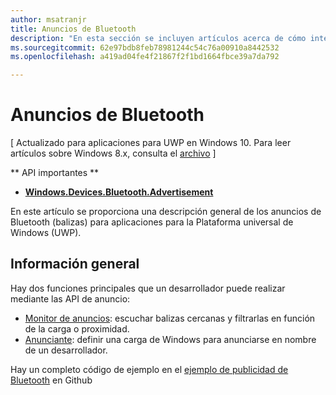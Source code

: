 ```yaml
---
author: msatranjr
title: Anuncios de Bluetooth
description: "En esta sección se incluyen artículos acerca de cómo integrar anuncios de Bluetooth de bajo consumo (LE) en aplicaciones para la Plataforma universal de Windows (UWP) a través de las API AdvertisementWatcher y AdvertisementPublisher."
ms.sourcegitcommit: 62e97bdb8feb78981244c54c76a00910a8442532
ms.openlocfilehash: a419ad04fe4f21867f2f1bd1664fbce39a7da792

---
```


# Anuncios de Bluetooth

\[ Actualizado para aplicaciones para UWP en Windows 10. Para leer artículos sobre Windows 8.x, consulta el [archivo](http://go.microsoft.com/fwlink/p/?linkid=619132) \]

** API importantes ** 

-   [**Windows.Devices.Bluetooth.Advertisement**](https://msdn.microsoft.com/library/windows/apps/windows.devices.bluetooth.advertisement.aspx)

En este artículo se proporciona una descripción general de los anuncios de Bluetooth (balizas) para aplicaciones para la Plataforma universal de Windows (UWP).  

## Información general

Hay dos funciones principales que un desarrollador puede realizar mediante las API de anuncio:

-   [Monitor de anuncios](https://msdn.microsoft.com/library/windows/apps/windows.devices.bluetooth.advertisement.bluetoothleadvertisementwatcher.aspx): escuchar balizas cercanas y filtrarlas en función de la carga o proximidad.  
-   [Anunciante](https://msdn.microsoft.com/library/windows/apps/windows.devices.bluetooth.advertisement.bluetoothleadvertisementpublisher.aspx): definir una carga de Windows para anunciarse en nombre de un desarrollador.  

Hay un completo código de ejemplo en el [ejemplo de publicidad de Bluetooth](http://go.microsoft.com/fwlink/p/?LinkId=619990) en Github



<!--HONumber=Jun16_HO4-->


